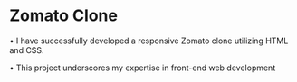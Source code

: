 # Zomato Clone

• I have successfully developed a responsive Zomato clone utilizing HTML and CSS.
 
• This project underscores my expertise in front-end web development
